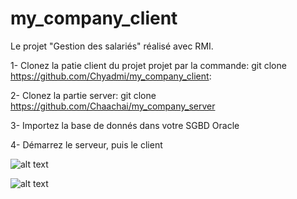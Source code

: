 # my_company_client

Le projet "Gestion des salariés" réalisé avec RMI.

1- Clonez la patie client du projet projet par la commande:
git clone https://github.com/Chyadmi/my_company_client: 

2- Clonez la partie server:
git clone https://github.com/Chaachai/my_company_server

3- Importez la base de donnés dans votre SGBD Oracle

4- Démarrez le serveur, puis le client

![alt text](https://i.ibb.co/C1T1ydM/1.png)


![alt text](https://i.ibb.co/TTZj3vb/Capture.png)
